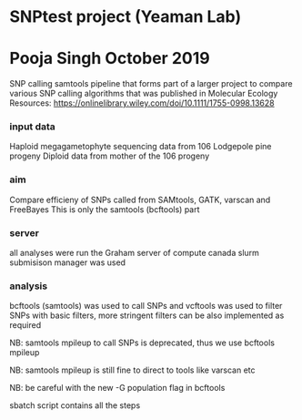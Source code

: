 # SNPtest project (Yeaman Lab)
# Pooja Singh October 2019
SNP calling samtools pipeline that forms part of a larger project to compare various SNP calling algorithms that was published in Molecular Ecology Resources: https://onlinelibrary.wiley.com/doi/10.1111/1755-0998.13628

### input data ###
Haploid megagametophyte sequencing data from 106 Lodgepole pine progeny
Diploid data from mother of the 106 progeny


### aim ###
Compare efficieny of SNPs called from SAMtools, GATK, varscan and FreeBayes
This is only the samtools (bcftools) part


### server ###
all analyses were run the Graham server of compute canada
slurm submisison manager was used


### analysis ###
bcftools (samtools) was used to call SNPs and vcftools was used to filter SNPs with basic filters, more stringent filters
can be also implemented as required


NB: samtools mpileup to call SNPs is deprecated, thus we use bcftools mpileup

NB: samtools mpileup is still fine to direct to tools like varscan etc

NB: be careful with the new -G population flag in bcftools


sbatch script contains all the steps



